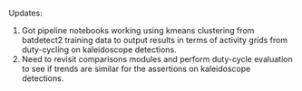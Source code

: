 Updates:

1) Got pipeline notebooks working using kmeans clustering from batdetect2 training data to output results in terms of activity grids from duty-cycling on kaleidoscope detections.
2) Need to revisit comparisons modules and perform duty-cycle evaluation to see if trends are similar for the assertions on kaleidoscope detections.